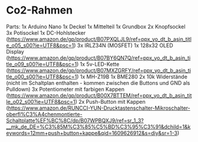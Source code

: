 # Co2-Rahmen

Parts:
1x Arduino Nano
1x Deckel
1x Mittelteil
1x Grundbox
2x Knopfsockel
3x Potisockel
1x DC-Hohlstecker (https://www.amazon.de/gp/product/B07PXQLJL9/ref=ppx_yo_dt_b_asin_title_o05_s00?ie=UTF8&psc=1)
3x IRLZ34N (MOSFET)
1x 128x32 OLED Display (https://www.amazon.de/gp/product/B07BY6QN7Q/ref=ppx_yo_dt_b_asin_title_o09_s00?ie=UTF8&psc=1)
1x 5v-LED-Kette (https://www.amazon.de/gp/product/B07MXZGRFY/ref=ppx_yo_dt_b_asin_title_o00_s00?ie=UTF8&psc=1)
1x MH-Z19B
1x BME280
2x 10k Widerstände (nicht im Schaltplan enthalten - kommen zwischen die Buttons und GND als Pulldown)
3x Potentiometer mit farbigen Kappen (https://www.amazon.de/gp/product/B00X7BTTEM/ref=ppx_yo_dt_b_asin_title_o02_s00?ie=UTF8&psc=1)
2x Push-Button mit Kappen (https://www.amazon.de/RUNCCI-YUN-Drucktastenschalter-Mikroschalter-oberfl%C3%A4chenmontierte-Schaltplatte%EF%BC%8C/dp/B07WPBQXJ9/ref=sr_1_3?__mk_de_DE=%C3%85M%C3%85%C5%BD%C3%95%C3%91&dchild=1&keywords=12mm+push+button+kappe&qid=1609626912&s=diy&sr=1-3)
